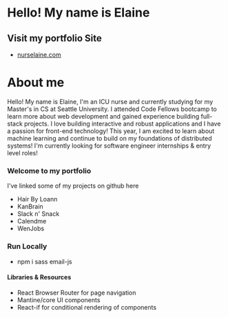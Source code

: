 # Hello! My name is Elaine

## Visit my portfolio Site
- [nurselaine.com](www.nurselaine.com)

# About me 
Hello! My name is Elaine, I'm an ICU nurse and currently studying for my Master's in CS at Seattle University. I attended Code Fellows bootcamp to learn more about web development and gained experience building full-stack projects. I love building interactive and robust applications and I have a passion for front-end technology! This year, I am excited to learn about machine learning and continue to build on my foundations of distributed systems! I'm currently looking for software engineer internships & entry level roles!

### Welcome to my portfolio
  I've linked some of my projects on github here
  - Hair By Loann
  - KanBrain
  - Slack n' Snack
  - Calendme
  - WenJobs

### Run Locally
- npm i sass email-js

#### Libraries & Resources
- React Browser Router for page navigation
- Mantine/core UI components
- React-if for conditional rendering of components